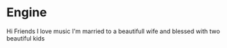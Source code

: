 # Engine
Hi Friends
I love  music
I'm married to a beautifull wife and blessed with two beautiful kids
